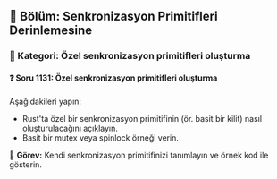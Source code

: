 ## 📘 Bölüm: Senkronizasyon Primitifleri Derinlemesine
### 🔹 Kategori: Özel senkronizasyon primitifleri oluşturma
#### ❓ Soru 1131: Özel senkronizasyon primitifleri oluşturma

Aşağıdakileri yapın:

- Rust'ta özel bir senkronizasyon primitifinin (ör. basit bir kilit) nasıl oluşturulacağını açıklayın.
- Basit bir mutex veya spinlock örneği verin.

🔧 **Görev:** Kendi senkronizasyon primitifinizi tanımlayın ve örnek kod ile gösterin.
